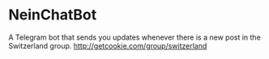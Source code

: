 # NeinChatBot
A Telegram bot that sends you updates whenever there is a new post in the Switzerland group.
http://getcookie.com/group/switzerland
